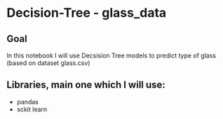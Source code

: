 # Decision-Tree - glass_data

## Goal 
In this notebook I will use Decsision Tree models to predict type of glass (based on dataset glass.csv)

## Libraries, main one which I will use: 
- pandas
- sckit learn 

